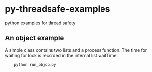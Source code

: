# py-threadsafe-examples
python examples for thread safety

## An object example

A simple class contains two lists and a process function. The time for waiting for lock is recorded in the internal list waitTime.

```bash
    python run_objop.py
```
